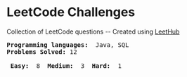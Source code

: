 # LeetCode Challenges
Collection of LeetCode questions -- Created using [LeetHub](https://github.com/QasimWani/LeetHub)
<pre>
<strong>Programming languages: </strong> Java, SQL 
<strong>Problems Solved:</strong> 12

<strong> Easy: </strong> 8 <strong> Medium: </strong> 3 <strong> Hard: </strong> 1 
</pre>
